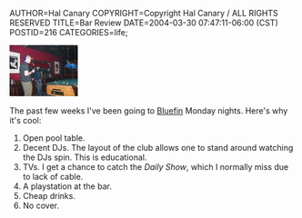 AUTHOR=Hal Canary
COPYRIGHT=Copyright Hal Canary / ALL RIGHTS RESERVED
TITLE=Bar Review
DATE=2004-03-30 07:47:11-06:00 (CST)
POSTID=216
CATEGORIES=life;

[![[Thumb]](/photos/thumb/2004-03-16_blufin_mark.jpg)](/photos/2004-03-16_blufin_mark.jpg)

The past few weeks I've been going to [Bluefin](http://www.bluefinclub.com/) Monday nights. Here's why it's cool:

1.  Open pool table.
2.  Decent DJs. The layout of the club allows one to stand around watching the DJs spin. This is educational.
3.  TVs. I get a chance to catch the _Daily Show_, which I normally miss due to lack of cable.
4.  A playstation at the bar.
5.  Cheap drinks.
6.  No cover.
